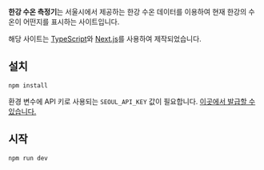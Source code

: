 **한강 수온 측정기**는 서울시에서 제공하는 한강 수온 데이터를 이용하여 현재 한강의 수온이 어떤지를 표시하는 사이트입니다.

해당 사이트는 [TypeScript](https://www.typescriptlang.org/)와 [Next.js](https://nextjs.org/)를 사용하여 제작되었습니다.

## 설치
```
npm install
```

환경 변수에 API 키로 사용되는 `SEOUL_API_KEY` 값이 필요합니다. [이곳에서 발급할 수 있습니다.](http://data.seoul.go.kr/dataList/OA-15488/S/1/datasetView.do)

## 시작
```
npm run dev
```